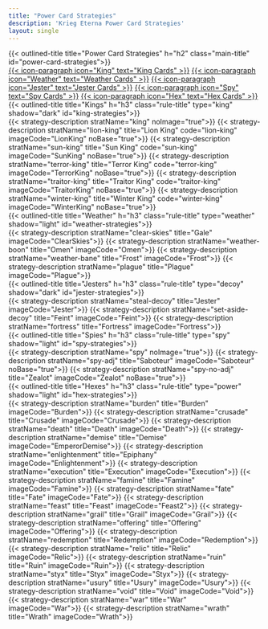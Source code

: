 ```yaml
---
title: "Power Card Strategies"
description: 'Krieg Eterna Power Card Strategies'
layout: single
---
```

<section class="gradient even-gradient">
    <div class="main-section">
    <div class="sub-section">
    <div class="title-wrapper">
        {{< outlined-title title="Power Card Strategies" h="h2" class="main-title" id="power-card-strategies">}}
       <!-- <div class="search">
            <input type="text" id="search" placeholder="Search cards by name or type">
            <button id="clear-search">
                <svg xmlns="http://www.w3.org/2000/svg" class="ionicon" viewBox="0 0 512 512">
                    <title>Backspace</title>
                    <path
                        d="M135.19 390.14a28.79 28.79 0 0021.68 9.86h246.26A29 29 0 00432 371.13V140.87A29 29 0 00403.13 112H156.87a28.84 28.84 0 00-21.67 9.84v0L46.33 256l88.86 134.11z"
                        fill="none" stroke="currentColor" stroke-linejoin="round" stroke-width="32"></path>
                    <path fill="none" stroke="currentColor" stroke-linecap="round" stroke-linejoin="round"
                        stroke-width="32"
                        d="M336.67 192.33L206.66 322.34M336.67 322.34L206.66 192.33M336.67 192.33L206.66 322.34M336.67 322.34L206.66 192.33">
                    </path>
                </svg>
            </button>
        </div>-->
    </div>
    <script>
    // @license magnet:?xt=urn:btih:5ac446d35272cc2e4e85e4325b146d0b7ca8f50c&dn=unlicense.txt Unlicense
    document.addEventListener("DOMContentLoaded", () => {
        for (e of document.getElementsByClassName("js-only")) {
            e.classList.remove("js-only");
        }
        const recipes = document.querySelectorAll("#list .rule-paragraph");
        const search = document.getElementById("search");
        //const oldheading = document.getElementById("newest-recipes");
        const clearSearch = document.getElementById("clear-search");
        const artlist = document.getElementById("list");
        search.addEventListener("input", () => {
            // grab search input value
            const searchText = search.value.toLowerCase().trim().normalize('NFD').replace(/\p{Diacritic}/gu, "");
            const searchTerms = searchText.split(" ");
            const hasFilter = searchText.length > 0;
            artlist.classList.toggle("list-searched", hasFilter);
            //oldheading.classList.toggle("hidden", hasFilter);
            // for each recipe hide all but matched
            recipes.forEach(recipe => {
                const searchString = `${recipe.textContent} ${recipe.dataset.tags}`.toLowerCase().normalize('NFD').replace(/\p{Diacritic}/gu, "");
                const isMatch = searchTerms.every(term => searchString.includes(term));
                recipe.hidden = !isMatch;
                if(!isMatch){
                    recipe.style = "display:none"
                }else{
                    recipe.style =""
                }
                recipe.classList.toggle("matched-recipe", hasFilter && isMatch);
            })
        })
        clearSearch.addEventListener("click", () => {
            search.value = "";
            recipes.forEach(recipe => {
                recipe.hidden = false;
                recipe.style = ""
                recipe.classList.remove("matched-recipe");
            })
            artlist.classList.remove("list-searched");
            oldheading.classList.remove("hidden");
        })
    })
    // @license-end
</script>
    <div class="link-list">
    <a href="#king-strategies">{{< icon-paragraph icon="King" text="King Cards" >}}</a>
    <a href="#weather-strategies">{{< icon-paragraph icon="Weather" text="Weather Cards" >}}</a>
    <a href="#jester-strategies">{{< icon-paragraph icon="Jester" text="Jester Cards" >}}</a>
    <a href="#spy-strategies">{{< icon-paragraph icon="Spy" text="Spy Cards" >}}</a>
    <a href="#hex-strategies">{{< icon-paragraph icon="Hex" text="Hex Cards" >}}</a>
    </div>
    <div class="title-wrapper">
        {{< outlined-title title="Kings" h="h3" class="rule-title" type="king" shadow="dark" id="king-strategies">}}
    </div>
        {{< strategy-description stratName="king" noImage="true">}}
        {{< strategy-description stratName="lion-king" title="Lion King" code="lion-king" imageCode="LionKing" noBase="true">}}
        {{< strategy-description stratName="sun-king" title="Sun King" code="sun-king" imageCode="SunKing" noBase="true">}}
        {{< strategy-description stratName="terror-king" title="Terror King" code="terror-king" imageCode="TerrorKing" noBase="true">}}
        {{< strategy-description stratName="traitor-king" title="Traitor King" code="traitor-king" imageCode="TraitorKing" noBase="true">}}
        {{< strategy-description stratName="winter-king" title="Winter King" code="winter-king" imageCode="WinterKing" noBase="true">}}
    <div class="title-wrapper">
        {{< outlined-title title="Weather" h="h3" class="rule-title" type="weather" shadow="light" id="weather-strategies">}}
    </div>
        {{< strategy-description stratName="clear-skies" title="Gale" imageCode="ClearSkies">}}
        {{< strategy-description stratName="weather-boon" title="Omen" imageCode="Omen">}}
        {{< strategy-description stratName="weather-bane" title="Frost" imageCode="Frost">}}
        {{< strategy-description stratName="plague" title="Plague" imageCode="Plague">}}
    <div class="title-wrapper">
        {{< outlined-title title="Jesters" h="h3" class="rule-title" type="decoy" shadow="dark" id="jester-strategies">}}
    </div>
        {{< strategy-description stratName="steal-decoy" title="Jester" imageCode="Jester">}}
        {{< strategy-description stratName="set-aside-decoy" title="Feint" imageCode="Feint">}}
        {{< strategy-description stratName="fortress" title="Fortress" imageCode="Fortress">}}
    <div class="title-wrapper">
        {{< outlined-title title="Spies" h="h3" class="rule-title" type="spy" shadow="light" id="spy-strategies">}}
    </div>
        {{< strategy-description stratName="spy" noImage="true">}}
        {{< strategy-description stratName="spy-adj" title="Saboteur" imageCode="Saboteur" noBase="true">}}
        {{< strategy-description stratName="spy-no-adj" title="Zealot" imageCode="Zealot" noBase="true">}}
        <div class="title-wrapper">
        {{< outlined-title title="Hexes" h="h3" class="rule-title" type="power" shadow="light" id="hex-strategies">}}
        </div>
        {{< strategy-description stratName="burden" title="Burden" imageCode="Burden">}}
        {{< strategy-description stratName="crusade" title="Crusade" imageCode="Crusade">}}
        {{< strategy-description stratName="death" title="Death" imageCode="Death">}}
        {{< strategy-description stratName="demise" title="Demise" imageCode="EmperorDemise">}}
        {{< strategy-description stratName="enlightenment" title="Epiphany" imageCode="Enlightenment">}}
        {{< strategy-description stratName="execution" title="Execution" imageCode="Execution">}}
        {{< strategy-description stratName="famine" title="Famine" imageCode="Famine">}}
        {{< strategy-description stratName="fate" title="Fate" imageCode="Fate">}}
        {{< strategy-description stratName="feast" title="Feast" imageCode="Feast2">}}
        {{< strategy-description stratName="grail" title="Grail" imageCode="Grail">}}
        {{< strategy-description stratName="offering" title="Offering" imageCode="Offering">}}
        {{< strategy-description stratName="redemption" title="Redemption" imageCode="Redemption">}}
        {{< strategy-description stratName="relic" title="Relic" imageCode="Relic">}}
        {{< strategy-description stratName="ruin" title="Ruin" imageCode="Ruin">}}
        {{< strategy-description stratName="styx" title="Styx" imageCode="Styx">}}
        {{< strategy-description stratName="usury" title="Usury" imageCode="Usury">}}
        {{< strategy-description stratName="void" title="Void" imageCode="Void">}}
        {{< strategy-description stratName="war" title="War" imageCode="War">}}
        {{< strategy-description stratName="wrath" title="Wrath" imageCode="Wrath">}}
</div>
</div>
</section>